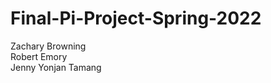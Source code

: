 # Final-Pi-Project-Spring-2022

Zachary Browning                                  
Robert Emory                                            
Jenny Yonjan Tamang

